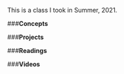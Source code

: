 This is a class I took in Summer, 2021. 


###**Concepts**



###**Projects**

###**Readings**

###**Videos**
